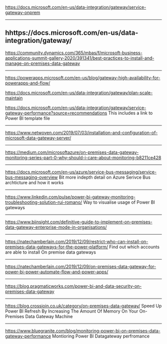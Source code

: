 https://docs.microsoft.com/en-us/data-integration/gateway/service-gateway-onprem

---

hhttps://docs.microsoft.com/en-us/data-integration/gateway/
---

https://community.dynamics.com/365/mbas/f/microsoft-business-applications-summit-gallery-2020/391341/best-practices-to-install-and-manage-on-premises-data-gateway

---

https://powerapps.microsoft.com/en-us/blog/gateway-high-availability-for-powerapps-and-flow/

https://docs.microsoft.com/en-us/data-integration/gateway/plan-scale-maintain

https://docs.microsoft.com/en-us/data-integration/gateway/service-gateway-performance?source=recommendations
This includes a link to Power BI template file

---

https://www.netwoven.com/2019/07/03/installation-and-configuration-of-microsoft-data-gateway-server/

---

https://medium.com/microsoftazure/on-premises-data-gateway-monitoring-series-part-0-why-should-i-care-about-monitoring-b8211ce428

---

https://docs.microsoft.com/en-us/azure/service-bus-messaging/service-bus-messaging-overview
Bit more indepth detail on Azure Serivce Bus archticture and how it works

---
https://www.linkedin.com/pulse/power-bi-gateway-monitoring-troubleshooting-solution-rui-romano/
Way to visualise usage of Power BI gateways

---
https://www.biinsight.com/definitive-guide-to-implement-on-premises-data-gateway-enterprise-mode-in-organisations/

---
https://natechamberlain.com/2019/12/09/restrict-who-can-install-on-premises-data-gateways-for-the-power-platform/
Find out which accounts are able to install On premise data gateways

---
https://natechamberlain.com/2019/12/09/on-premises-data-gateway-for-power-bi-power-automate-flow-and-power-apps/


---
https://blog.pragmaticworks.com/power-bi-and-data-security-on-premises-data-gateway

---
https://blog.crossjoin.co.uk/category/on-premises-data-gateway/
Speed Up Power BI Refresh By Increasing The Amount Of Memory On Your On-Premises Data Gateway Machine

---
https://www.bluegranite.com/blog/monitoring-power-bi-on-premises-data-gateway-performance
Montioring Power BI Datagateway perfromance

